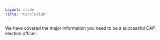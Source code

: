 ```yaml
---
Layout: slide
Title: "Conclusion"
---
```


We have covered the major information you need to be a successful CAP election officer.  
